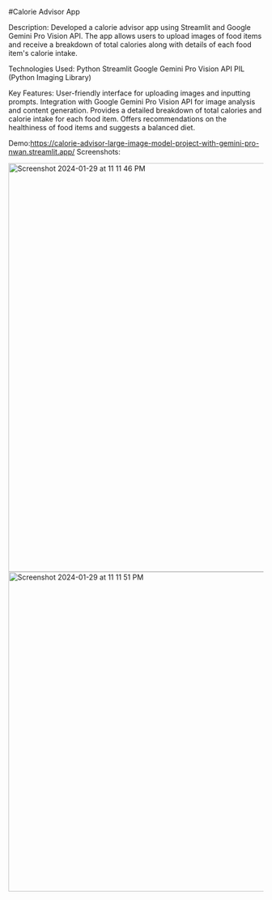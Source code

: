 #Calorie Advisor App


Description:
Developed a calorie advisor app using Streamlit and Google Gemini Pro Vision API. The app allows users to upload images of food items and receive a breakdown of total calories along with details of each food item's calorie intake.

Technologies Used:
Python
Streamlit
Google Gemini Pro Vision API
PIL (Python Imaging Library)

Key Features:
User-friendly interface for uploading images and inputting prompts.
Integration with Google Gemini Pro Vision API for image analysis and content generation.
Provides a detailed breakdown of total calories and calorie intake for each food item.
Offers recommendations on the healthiness of food items and suggests a balanced diet.

Demo:https://calorie-advisor-large-image-model-project-with-gemini-pro-nwan.streamlit.app/
Screenshots:

<img width="808" alt="Screenshot 2024-01-29 at 11 11 46 PM" src="https://github.com/Nayanajagadeesh/Calorie-Advisor-Large-Image-Model-Project-With-Gemini-Pro/assets/138456413/8331d909-2c31-477a-9bfb-466e82979111">

<img width="632" alt="Screenshot 2024-01-29 at 11 11 51 PM" src="https://github.com/Nayanajagadeesh/Calorie-Advisor-Large-Image-Model-Project-With-Gemini-Pro/assets/138456413/f451319d-9cfb-4479-ad7b-e2d2e0e2125c">



